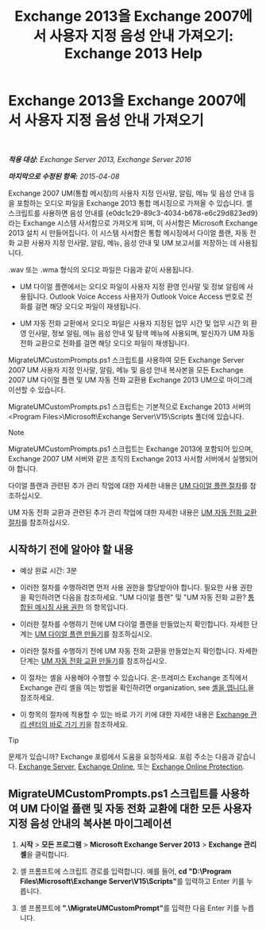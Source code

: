 ﻿---
title: 'Exchange 2013을 Exchange 2007에서 사용자 지정 음성 안내 가져오기: Exchange 2013 Help'
TOCTitle: Exchange 2013을 Exchange 2007에서 사용자 지정 음성 안내 가져오기
ms:assetid: 70c0b0bc-c0de-4e3c-8144-1fe59f86ebf4
ms:mtpsurl: https://technet.microsoft.com/ko-kr/library/Gg309147(v=EXCHG.150)
ms:contentKeyID: 54651819
ms.date: 05/22/2018
mtps_version: v=EXCHG.150
ms.translationtype: MT
---

# Exchange 2013을 Exchange 2007에서 사용자 지정 음성 안내 가져오기

 

_<strong>적용 대상:</strong> Exchange Server 2013, Exchange Server 2016_

_<strong>마지막으로 수정된 항목:</strong> 2015-04-08_

Exchange 2007 UM(통합 메시징)의 사용자 지정 인사말, 알림, 메뉴 및 음성 안내 등을 포함하는 오디오 파일을 Exchange 2013 통합 메시징으로 가져올 수 있습니다. 셸 스크립트를 사용하면 음성 안내를 {e0dc1c29-89c3-4034-b678-e6c29d823ed9}라는 Exchange 시스템 사서함으로 가져오게 되며, 이 사서함은 Microsoft Exchange 2013 설치 시 만들어집니다. 이 시스템 사서함은 통합 메시징에서 다이얼 플랜, 자동 전화 교환 사용자 지정 인사말, 알림, 메뉴, 음성 안내 및 UM 보고서를 저장하는 데 사용됩니다.

.wav 또는 .wma 형식의 오디오 파일은 다음과 같이 사용됩니다.

  - UM 다이얼 플랜에서는 오디오 파일이 사용자 지정 환영 인사말 및 정보 알림에 사용됩니다. Outlook Voice Access 사용자가 Outlook Voice Access 번호로 전화를 걸면 해당 오디오 파일이 재생됩니다.

  - UM 자동 전화 교환에서 오디오 파일은 사용자 지정된 업무 시간 및 업무 시간 외 환영 인사말, 정보 알림, 메뉴 음성 안내 및 탐색 메뉴에 사용되며, 발신자가 UM 자동 전화 교환으로 전화를 걸면 해당 오디오 파일이 재생됩니다.

MigrateUMCustomPrompts.ps1 스크립트를 사용하여 모든 Exchange Server 2007 UM 사용자 지정 인사말, 알림, 메뉴 및 음성 안내 복사본을 모든 Exchange 2007 UM 다이얼 플랜 및 UM 자동 전화 교환용 Exchange 2013 UM으로 마이그레이션할 수 있습니다.

MigrateUMCustomPrompts.ps1 스크립트는 기본적으로 Exchange 2013 서버의 \<Program Files\>\\Microsoft\\Exchange Server\\V15\\Scripts 폴더에 있습니다.


> [!NOTE]
> MigrateUMCustomPrompts.ps1 스크립트는 Exchange 2013에 포함되어 있으며, Exchange 2007 UM 서버와 같은 조직의 Exchange 2013 사서함 서버에서 실행되어야 합니다.



다이얼 플랜과 관련된 추가 관리 작업에 대한 자세한 내용은 [UM 다이얼 플랜 절차](um-dial-plan-procedures-exchange-2013-help.md)를 참조하십시오.

UM 자동 전화 교환과 관련된 추가 관리 작업에 대한 자세한 내용은 [UM 자동 전화 교환 절차](um-auto-attendant-procedures-exchange-2013-help.md)를 참조하십시오.

## 시작하기 전에 알아야 할 내용

  - 예상 완료 시간: 3분

  - 이러한 절차를 수행하려면 먼저 사용 권한을 할당받아야 합니다. 필요한 사용 권한을 확인하려면 다음을 참조하세요. "UM 다이얼 플랜" 및 "UM 자동 전화 교환? [통합된 메시징 사용 권한](unified-messaging-permissions-exchange-2013-help.md) 의 항목입니다.

  - 이러한 절차를 수행하기 전에 UM 다이얼 플랜을 만들었는지 확인합니다. 자세한 단계는 [UM 다이얼 플랜 만들기](create-a-um-dial-plan-exchange-2013-help.md)를 참조하십시오.

  - 이러한 절차를 수행하기 전에 UM 자동 전화 교환을 만들었는지 확인합니다. 자세한 단계는 [UM 자동 전화 교환 만들기](create-a-um-auto-attendant-exchange-2013-help.md)를 참조하십시오.

  - 이 절차는 셸을 사용해야 수행할 수 있습니다. 온-프레미스 Exchange 조직에서 Exchange 관리 셸을 여는 방법을 확인하려면 organization, see [셸을 엽니다.](https://technet.microsoft.com/ko-kr/library/dd638134\(v=exchg.150\))을 참조하세요.

  - 이 항목의 절차에 적용할 수 있는 바로 가기 키에 대한 자세한 내용은 [Exchange 관리 센터의 바로 가기 키](keyboard-shortcuts-in-the-exchange-admin-center-exchange-online-protection-help.md)을 참조하세요.


> [!TIP]
> 문제가 있습니까? Exchange 포럼에서 도움을 요청하세요. 포럼 주소는 다음과 같습니다. <A href="https://go.microsoft.com/fwlink/p/?linkid=60612">Exchange Server</A>, <A href="https://go.microsoft.com/fwlink/p/?linkid=267542">Exchange Online</A>, 또는 <A href="https://go.microsoft.com/fwlink/p/?linkid=285351">Exchange Online Protection</A>.



## MigrateUMCustomPrompts.ps1 스크립트를 사용하여 UM 다이얼 플랜 및 자동 전화 교환에 대한 모든 사용자 지정 음성 안내의 복사본 마이그레이션

1.  <strong>시작</strong> \> <strong>모든 프로그램</strong> \> <strong>Microsoft Exchange Server 2013</strong> \> <strong>Exchange 관리 셸</strong>을 클릭합니다.

2.  셸 프롬프트에 스크립트 경로를 입력합니다. 예를 들어, <strong>cd "D:\\Program Files\\Microsoft\\Exchange Server\\V15\\Scripts"</strong>를 입력하고 Enter 키를 누릅니다.

3.  셸 프롬프트에 <strong>".\\MigrateUMCustomPrompt"</strong>를 입력한 다음 Enter 키를 누릅니다.

